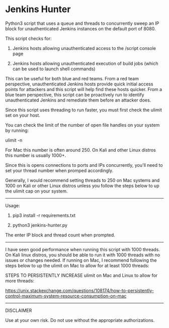 # Jenkins Hunter

Python3 script that uses a queue and threads to concurrently sweep an IP block for unauthenticated Jenkins instances on the default port of 8080.

This script checks for:

1. Jenkins hosts allowing unauthenticated access to the /script console page

2. Jenkins hosts allowing unauthenticated execution of build jobs (which can be used to launch shell commands)

This can be useful for both blue and red teams. From a red team perspective, unauthenticated Jenkins hosts provide quick initial access points for attackers and this script will help find these hosts quicker. From a blue team perspective, this script can be proactively run to identify unauthenticated Jenkins and remediate them before an attacker does.

Since this script uses threading to run faster, you must first check the ulimit set on your host.

You can check the limit of the number of open file handles on your system by running:

ulimit -n

For Mac this number is often around 250. On Kali and other Linux distros this number is usually 1000+.

Since this is opens connections to ports and IPs concurrently, you'll need to set your thread number when promped accordingly.

Generally, I would recommend setting threads to 250 on Mac systems and 1000 on Kali or other Linux distros unless you follow the steps below to up the ulimit cap on your system.

----------------------------------------

Usage:

1. pip3 install -r requirements.txt

2. python3 jenkins-hunter.py

The enter IP block and thread count when prompted.

-----------------------------------------

I have seen good performance when running this script with 1000 threads. On Kali linux distros, you should be able to run it with 1000 threads with no issues or changes needed. If running on Mac, I recommend following the steps below to up the ulimit on Mac to allow for at least 1000 threads:

STEPS TO PERSISTENTLY INCREASE ulimit on Mac and Linux to allow for more threads:

https://unix.stackexchange.com/questions/108174/how-to-persistently-control-maximum-system-resource-consumption-on-mac

----------------------------------------

DISCLAIMER

Use at your own risk. Do not use without the appropriate authorizations.
